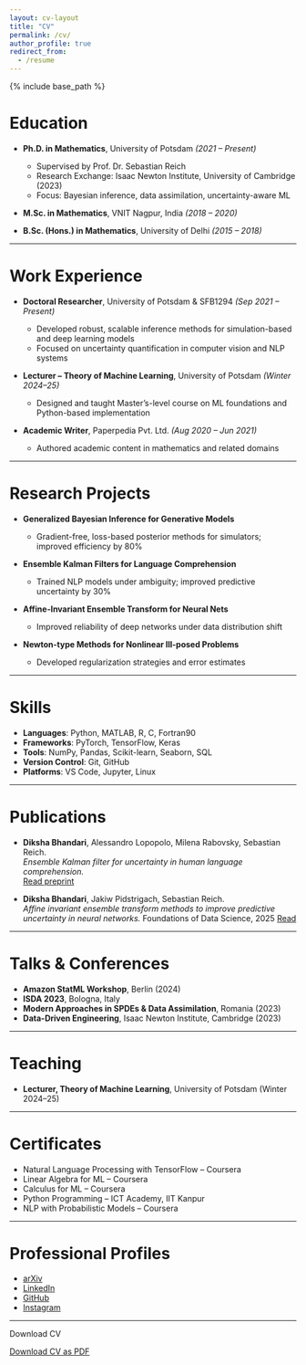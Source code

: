 ```yaml
---
layout: cv-layout
title: "CV"
permalink: /cv/
author_profile: true
redirect_from:
  - /resume
---
```


{% include base_path %}

Education
======
- **Ph.D. in Mathematics**, University of Potsdam _(2021 – Present)_  
  - Supervised by Prof. Dr. Sebastian Reich  
  - Research Exchange: Isaac Newton Institute, University of Cambridge (2023)  
  - Focus: Bayesian inference, data assimilation, uncertainty-aware ML  

- **M.Sc. in Mathematics**, VNIT Nagpur, India _(2018 – 2020)_

- **B.Sc. (Hons.) in Mathematics**, University of Delhi _(2015 – 2018)_

---

Work Experience
======
- **Doctoral Researcher**, University of Potsdam & SFB1294 _(Sep 2021 – Present)_  
  - Developed robust, scalable inference methods for simulation-based and deep learning models  
  - Focused on uncertainty quantification in computer vision and NLP systems

- **Lecturer – Theory of Machine Learning**, University of Potsdam _(Winter 2024–25)_  
  - Designed and taught Master’s-level course on ML foundations and Python-based implementation

- **Academic Writer**, Paperpedia Pvt. Ltd. _(Aug 2020 – Jun 2021)_  
  - Authored academic content in mathematics and related domains

---

Research Projects
======
- **Generalized Bayesian Inference for Generative Models**  
  - Gradient-free, loss-based posterior methods for simulators; improved efficiency by 80%

- **Ensemble Kalman Filters for Language Comprehension**  
  - Trained NLP models under ambiguity; improved predictive uncertainty by 30%

- **Affine-Invariant Ensemble Transform for Neural Nets**  
  - Improved reliability of deep networks under data distribution shift

- **Newton-type Methods for Nonlinear Ill-posed Problems**  
  - Developed regularization strategies and error estimates

---

Skills
======
- **Languages**: Python, MATLAB, R, C, Fortran90  
- **Frameworks**: PyTorch, TensorFlow, Keras  
- **Tools**: NumPy, Pandas, Scikit-learn, Seaborn, SQL  
- **Version Control**: Git, GitHub  
- **Platforms**: VS Code, Jupyter, Linux

---

Publications
======

- **Diksha Bhandari**, Alessandro Lopopolo, Milena Rabovsky, Sebastian Reich.  
  *Ensemble Kalman filter for uncertainty in human language comprehension.*  
  [Read preprint](https://arxiv.org/abs/2505.02590)

- **Diksha Bhandari**, Jakiw Pidstrigach, Sebastian Reich.  
  *Affine invariant ensemble transform methods to improve predictive uncertainty in neural networks.*
  Foundations of Data Science, 2025
  [Read](https://www.aimsciences.org/article/doi/10.3934/fods.2024040)
  

---

Talks & Conferences
======


- **Amazon StatML Workshop**, Berlin (2024)  
- **ISDA 2023**, Bologna, Italy  
- **Modern Approaches in SPDEs & Data Assimilation**, Romania (2023)  
- **Data-Driven Engineering**, Isaac Newton Institute, Cambridge (2023)

---

Teaching
======

- **Lecturer, Theory of Machine Learning**, University of Potsdam (Winter 2024–25)

---

Certificates
======
- Natural Language Processing with TensorFlow – Coursera  
- Linear Algebra for ML – Coursera  
- Calculus for ML – Coursera  
- Python Programming – ICT Academy, IIT Kanpur  
- NLP with Probabilistic Models – Coursera

---

Professional Profiles
======
- [arXiv](https://arxiv.org/abs/2505.02590)  
- [LinkedIn](https://www.linkedin.com/in/diksha-bhandari/)  
- [GitHub](https://github.com/dikshab14)  
- [Instagram](https://instagram.com/diksha_bhandari14)

---

Download CV

<div class="cv-download-links">
  <a href="{{ base_path }}/files/Diksha-Bhandari-Resume.pdf" class="btn btn--primary">Download CV as PDF</a>
</div>
